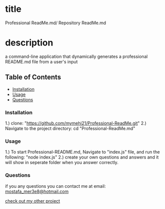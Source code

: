 # title

Professional ReadMe.md/ Repository ReadMe.md

# description

a command-line application that dynamically generates a professional README.md file from a user's input

## Table of Contents

* [Installation](#installation)
* [Usage](#usage)
* [Questions](#questions)

### Installation

1.) clone: "https://github.com/mymehi21/Professional-ReadMe.git"
2.) Navigate to the project directory: cd "Professional-ReadMe.md"

### Usage 

1.) To start Professional-README.md, Navigate to "index.js" file, and run the following: "node index.js"
2.) create your own questions and answers and it will show in seperate folder when you answer correctly. 


### Questions 

if you any questions you can contact me at email: mostafa_mer3e8@hotmail.com

[check out my other project](https://github.com/)
